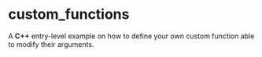 # custom_functions

A **C++** entry-level example on how to define your own custom function able to modify their arguments.
